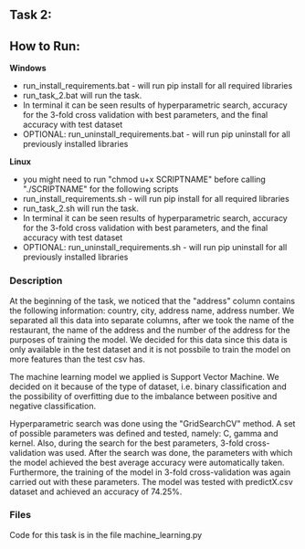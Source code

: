 ## Task 2:

## How to Run:
**Windows**
 - run_install_requirements.bat - will run pip install for all required libraries
 - run_task_2.bat will run the task.
- In terminal it can be seen results of hyperparametric search, accuracy for the 3-fold cross validation with best parameters, and the final accuracy with test dataset
 - OPTIONAL: run_uninstall_requirements.bat - will run pip uninstall for all previously installed libraries

**Linux**
 - you might need to run "chmod u+x SCRIPTNAME" before calling "./SCRIPTNAME" for the following scripts 
 - run_install_requirements.sh - will run pip install for all required libraries
 - run_task_2.sh will run the task.
 - In terminal it can be seen results of hyperparametric search, accuracy for the 3-fold cross validation with best parameters, and the final accuracy with test dataset
 - OPTIONAL: run_uninstall_requirements.sh - will run pip uninstall for all previously installed libraries


### Description
At the beginning of the task, we noticed that the "address" column contains the following information: country, city, address name, address number. We separated all this data into separate columns, after we took the name of the restaurant, the name of the address and the number of the address for the purposes of training the model. We decided for this data since this data is only available in the test dataset and it is not possbile to train the model on more features than the test csv has.

The machine learning model we applied is Support Vector Machine. We decided on it because of the type of dataset, i.e. binary classification and the possibility of overfitting due to the imbalance between positive and negative classification.

Hyperparametric search was done using the "GridSearchCV" method. A set of possible parameters was defined and tested, namely: C, gamma and kernel. Also, during the search for the best parameters, 3-fold cross-validation was used. After the search was done, the parameters with which the model achieved the best average accuracy were automatically taken. Furthermore, the training of the model in 3-fold cross-validation was again carried out with these parameters. The model was tested with predictX.csv dataset and achieved an accuracy of 74.25%.

### Files
Code for this task is in the file machine_learning.py